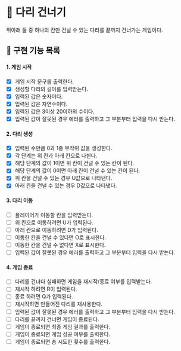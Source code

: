 # 🌉 다리 건너기

위아래 둘 중 하나의 칸만 건널 수 있는 다리를 끝까지 건너가는 게임이다.

## 🎯 구현 기능 목록

#### 1. 게임 시작

- [x] 게임 시작 문구를 출력한다.
- [x] 생성할 다리의 길이를 입력받는다.
- [x] 입력된 값은 숫자이다.
- [x] 입력된 값은 자연수이다.
- [x] 입력된 값은 3이상 20이하의 수이다.
- [x] 입력된 값이 잘못된 경우 에러를 출력하고 그 부분부터 입력을 다시 받는다.

#### 2. 다리 생성

- [x] 입력된 수만큼 0과 1중 무작위 값을 생성한다.
- [x] 각 단계는 위 칸과 아래 칸으로 나뉜다.
- [x] 해당 단계의 값이 1이면 위 칸이 건널 수 있는 칸이 된다.
- [x] 해당 단계의 값이 0이면 아래 칸이 건널 수 있는 칸이 된다.
- [x] 위 칸을 건널 수 있는 경우 U값으로 나타낸다.
- [x] 아래 칸을 건널 수 있는 경우 D값으로 나타낸다.

#### 3. 다리 이동

- [ ] 플레이어가 이동할 칸을 입력받는다.
- [ ] 위 칸으로 이동하려면 U가 입력된다.
- [ ] 아래 칸으로 이동하려면 D가 입력된다.
- [ ] 이동한 칸을 건널 수 있다면 O로 표시한다.
- [ ] 이동한 칸을 건널 수 없다면 X로 표시한다.
- [ ] 입력된 값이 잘못된 경우 에러를 출력하고 그 부분부터 입력을 다시 받는다.

#### 4. 게임 종료

- [ ] 다리를 건너다 실패하면 게임을 재시작/종료 여부를 입력받는다.
- [ ] 재시작 하려면 R이 입력된다.
- [ ] 종료 하려면 Q가 입력된다.
- [ ] 재시작하면 만들어진 다리를 재사용한다.
- [ ] 입력된 값이 잘못된 경우 에러를 출력하고 그 부분부터 입력을 다시 받는다.
- [ ] 다리를 끝까지 건너면 게임이 종료된다.
- [ ] 게임이 종료되면 최종 게임 결과를 출력한다.
- [ ] 게임이 종료되면 게임 성공 여부를 출력한다.
- [ ] 게임이 종료되면 총 시도한 횟수를 출력한다.
